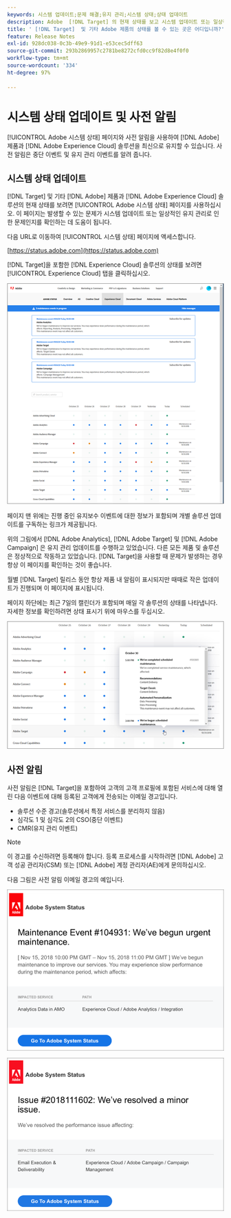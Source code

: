```yaml
---
keywords: 시스템 업데이트;문제 해결;유지 관리;시스템 상태;상태 업데이트
description: Adobe  [!DNL Target] 의 현재 상태를 보고 시스템 업데이트 또는 일상적인 유지 관리로 인해 발생할 수 있는 문제를 확인할 수 있습니다.
title: ' [!DNL Target]  및 기타 Adobe 제품의 상태를 볼 수 있는 곳은 어디입니까?'
feature: Release Notes
exl-id: 928dc038-0c3b-49e9-91d1-e53cec5dff63
source-git-commit: 293b2869957c2781be8272cfd0cc9f82d8e4f0f0
workflow-type: tm+mt
source-wordcount: '334'
ht-degree: 97%

---
```


# 시스템 상태 업데이트 및 사전 알림

[!UICONTROL Adobe 시스템 상태] 페이지와 사전 알림을 사용하여 [!DNL Adobe] 제품과 [!DNL Adobe Experience Cloud] 솔루션을 최신으로 유지할 수 있습니다. 사전 알림은 중단 이벤트 및 유지 관리 이벤트를 알려 줍니다.

## 시스템 상태 업데이트

[!DNL Target] 및 기타 [!DNL Adobe] 제품과 [!DNL Adobe Experience Cloud] 솔루션의 현재 상태를 보려면 [!UICONTROL Adobe 시스템 상태] 페이지를 사용하십시오. 이 페이지는 발생할 수 있는 문제가 시스템 업데이트 또는 일상적인 유지 관리로 인한 문제인지를 확인하는 데 도움이 됩니다.

다음 URL로 이동하여 [!UICONTROL 시스템 상태] 페이지에 액세스합니다.

[https://status.adobe.com](https://status.adobe.com)

[!DNL Target]을 포함한 [!DNL Experience Cloud] 솔루션의 상태를 보려면 [!UICONTROL Experience Cloud] 탭을 클릭하십시오.

![system_status 이미지](assets/system_status.png)

페이지 맨 위에는 진행 중인 유지보수 이벤트에 대한 정보가 포함되며 개별 솔루션 업데이트를 구독하는 링크가 제공됩니다.

위의 그림에서 [!DNL Adobe Analytics], [!DNL Adobe Target] 및 [!DNL Adobe Campaign] 은 유지 관리 업데이트를 수행하고 있었습니다. 다른 모든 제품 및 솔루션은 정상적으로 작동하고 있었습니다. [!DNL Target]을 사용할 때 문제가 발생하는 경우 항상 이 페이지를 확인하는 것이 좋습니다.

월별 [!DNL Target] 릴리스 동안 항상 제품 내 알림이 표시되지만 때때로 작은 업데이트가 진행되며 이 페이지에 표시됩니다.

페이지 하단에는 최근 7일의 캘린더가 포함되며 매일 각 솔루션의 상태를 나타냅니다. 자세한 정보를 확인하려면 상태 표시기 위에 마우스를 두십시오.

![system_status_indicator 이미지](assets/system_status_indicator.png)

## 사전 알림

사전 알림은 [!DNL Target]을 포함하여 고객의 고객 프로필에 포함된 서비스에 대해 열린 다음 이벤트에 대해 등록된 고객에게 전송되는 이메일 경고입니다.

* 솔루션 수준 경고(솔루션에서 특정 서비스를 분리하지 않음)
* 심각도 1 및 심각도 2의 CSO(중단 이벤트)
* CMR(유지 관리 이벤트)

>[!NOTE]
>
>이 경고를 수신하려면 등록해야 합니다. 등록 프로세스를 시작하려면 [!DNL Adobe] 고객 성공 관리자(CSM) 또는 [!DNL Adobe] 계정 관리자(AE)에게 문의하십시오.

다음 그림은 사전 알림 이메일 경고의 예입니다.

![사전 알림 1](/help/main/r-release-notes/assets/proactive-notification-1.png)

![사전 알림 2](/help/main/r-release-notes/assets/proactive-notification-2.png)
